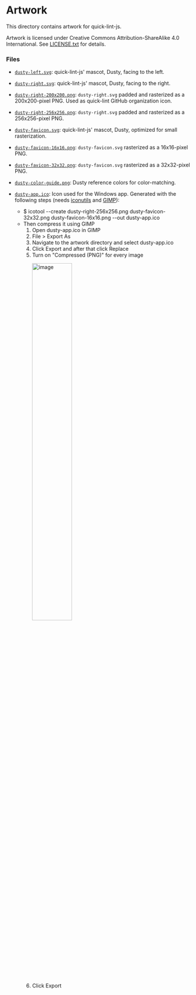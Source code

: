 # Artwork

This directory contains artwork for quick-lint-js.

Artwork is licensed under Creative Commons Attribution-ShareAlike 4.0
International. See [LICENSE.txt](LICENSE.txt) for details.

### Files

* [`dusty-left.svg`](dusty-left.svg): quick-lint-js' mascot, Dusty, facing to
  the left.
* [`dusty-right.svg`](dusty-right.svg): quick-lint-js' mascot, Dusty, facing to
  the right.
* [`dusty-right-200x200.png`](dusty-right-200x200.png): `dusty-right.svg` padded
  and rasterized as a 200x200-pixel PNG. Used as quick-lint GitHub organization
  icon.
* [`dusty-right-256x256.png`](dusty-right-256x256.png): `dusty-right.svg` padded
  and rasterized as a 256x256-pixel PNG.
* [`dusty-favicon.svg`](dusty-favicon.svg): quick-lint-js' mascot, Dusty,
  optimized for small rasterization.
* [`dusty-favicon-16x16.png`](dusty-favicon-16x16.png): `dusty-favicon.svg`
  rasterized as a 16x16-pixel PNG.
* [`dusty-favicon-32x32.png`](dusty-favicon-32x32.png): `dusty-favicon.svg`
  rasterized as a 32x32-pixel PNG.
* [`dusty-color-guide.png`](dusty-color-guide.png): Dusty reference colors for
  color-matching.
* [`dusty-app.ico`](dusty-app.ico): Icon used for the Windows app. Generated
  with the following steps (needs
  [iconutils](https://www.nongnu.org/icoutils/) and [GIMP](https://www.gimp.org/)):

  - $ icotool --create dusty-right-256x256.png dusty-favicon-32x32.png dusty-favicon-16x16.png --out dusty-app.ico
  - Then compress it using GIMP
    1. Open dusty-app.ico in GIMP
    2. File > Export As
    3. Navigate to the artwork directory and select dusty-app.ico
    4. Click Export and after that click Replace
    5. Turn on "Compressed (PNG)" for every image <p><a target="_blank" rel="noopener noreferrer" href="https://user-images.githubusercontent.com/29011024/181103334-c38f9cd0-3eb2-482f-9b52-7dfc8c9fc2aa.png"><img src="https://user-images.githubusercontent.com/29011024/181103334-c38f9cd0-3eb2-482f-9b52-7dfc8c9fc2aa.png" alt="image" width="50%"></a></p>
    6. Click Export
